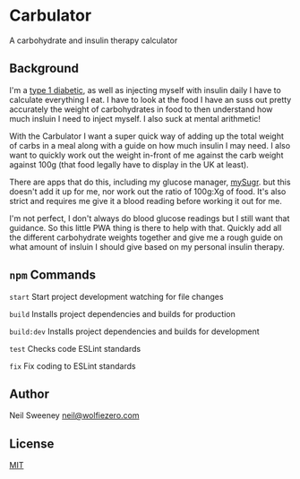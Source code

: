 # Carbulator

A carbohydrate and insulin therapy calculator

## Background

I'm a [type 1 diabetic][1], as well as injecting myself with insulin daily I
have to calculate everything I eat. I have to look at the food I have an suss
out pretty accurately the weight of carbohydrates in food to then understand how
much insluin I need to inject myself. I also suck at mental arithmetic!

With the Carbulator I want a super quick way of adding up the total weight of
carbs in a meal along with a guide on how much insulin I may need. I also want
to quickly work out the weight in-front of me against the carb weight against
100g (that food legally have to display in the UK at least).

There are apps that do this, including my glucose manager, [mySugr][2]. but this
doesn't add it up for me, nor work out the ratio of 100g:Xg of food. It's also
strict and requires me give it a blood reading before working it out for me.

I'm not perfect, I don't always do blood glucose readings but I still want that
guidance. So this little PWA thing is there to help with that. Quickly add all
the different carbohydrate weights together and give me a rough guide on what
amount of insluin I should give based on my personal insulin therapy.

## `npm` Commands

`start`
Start project development watching for file changes

`build`
Installs project dependencies and builds for production

`build:dev`
Installs project dependencies and builds for development

`test`
Checks code ESLint standards

`fix`
Fix coding to ESLint standards

## Author

Neil Sweeney <neil@wolfiezero.com>

## License

[MIT](https://wolfiezero.mit-license.org/)


[1]: https://beyondtype1.org/type-1-diabetes/
[2]: https://mysugr.com/
